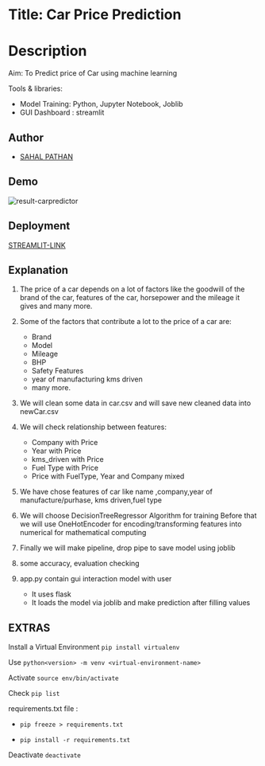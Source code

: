 # Title: Car Price Prediction

# Description

Aim: To Predict price of Car using machine learning

Tools & libraries: 
- Model Training: Python, Jupyter Notebook, Joblib
- GUI Dashboard : streamlit


## Author

- [SAHAL PATHAN](https://github.com/sahal56)

## Demo
![result-carpredictor](https://github.com/Sahal56/CarPricePredictor/assets/63746256/ab5d56c5-8ef8-4e37-bac6-a39e8c9c408e)

## Deployment
[STREAMLIT-LINK](https://car-pricepredictor-sahal.streamlit.app/)

## Explanation
1. The price of a car depends on a lot of factors like the goodwill of the brand of the car, features of the car, 
horsepower and the mileage it gives and many more.

2. Some of the factors that contribute a lot to the price of a car are:
    - Brand
    - Model
    - Mileage
    - BHP
    - Safety Features
    - year of manufacturing kms driven
    - many more.

3. We will clean some data in car.csv and will save new cleaned data into newCar.csv

4. We will check relationship between features:
    - Company with Price
    - Year with Price
    - kms_driven with Price
    - Fuel Type with Price
    - Price with FuelType, Year and Company mixed
    
5. We have chose features of car like name ,company,year of manufacture/purhase, kms driven,fuel type

6. We will choose DecisionTreeRegressor Algorithm for training
Before that we will use OneHotEncoder for encoding/transforming features into numerical for mathematical computing

7. Finally we will make pipeline, drop pipe to save model using joblib

8. some accuracy, evaluation checking

8. app.py contain gui interaction model with user 
    - It uses flask
    - It loads the model via joblib and make prediction after filling values

## EXTRAS

Install a Virtual Environment `pip install virtualenv`

Use `python<version> -m venv <virtual-environment-name>`

Activate `source env/bin/activate`

Check `pip list`

requirements.txt file :
- `pip freeze > requirements.txt`

- `pip install -r requirements.txt`

Deactivate `deactivate`
